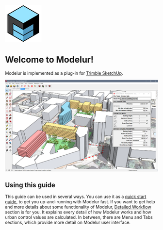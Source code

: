<!--
We can not align to center using regular markdown...
But we do it using custom.css
![Modelur_logo](img/modelur_120x120.png)
<p align="center"><img src="../img/modelur_120x120.png" alt="Modelur_logo"></p>
-->

![Modelur Logo](img/modelur_120x120.png)

Welcome to Modelur!
===================


Modelur is implemented as a plug-in for [Trimble SketchUp](http://www.sketchup.com).

![Modelur screenshot](img/modelur_beta.png)


Using this guide
----------------

This guide can be used in several ways. You can use it as a [quick start guide](quickstart), to get you up-and-running with Modelur fast. If you want to get help and more details about some functionality of Modelur, [Detailed Workflow](detailed-workflow) section is for you. It explains every detail of how Modelur works and how urban control values are calculated. In between, there are Menu and Tabs sections, which provide more detail on Modelur user interface.